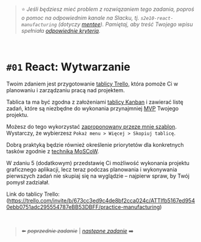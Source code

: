 > :star: *Jeśli będziesz mieć problem z rozwiązaniem tego zadania, poproś o pomoc na odpowiednim kanale na Slacku, tj. `s2e10-react-manufacturing` (dotyczy [mentee](https://devmentor.pl/mentoring-javascript/)). Pamiętaj, aby treść Twojego wpisu spełniała [odpowiednie kryteria](https://devmentor.pl/jak-prosic-o-pomoc/).*

&nbsp;

# `#01` React: Wytwarzanie


Twoim zdaniem jest przygotowanie [tablicy Trello](https://trello.com/), która pomoże Ci w planowaniu i zarządzaniu pracą nad projektem.

Tablica ta ma być zgodna z założeniami [tablicy Kanban](https://zerobs.pl/zarzadzanie-projektami/kanban-w-zarzadzaniu-projektami/) i zawierać listę zadań, które są niezbędne do wykonania przynajmniej [MVP](https://en.wikipedia.org/wiki/Minimum_viable_product) Twojego projektu.

Możesz do tego wykorzystać [zaproponowany przeze mnie szablon](https://trello.com/b/hx9WCXY8). Wystarczy, że wybierzesz `Pokaż menu > Więcej > Skopiuj tablicę`.

Dobrą praktyką będzie również określenie priorytetów dla konkretnych tasków zgodnie z [techniką MoSCoW](https://pl.wikipedia.org/wiki/Metoda_MoSCoW).

W zdaniu 5 (dodatkowym) przedstawię Ci możliwość wykonania projektu graficznego aplikacji, lecz teraz podczas planowania i wykonywania pierwszych zadań nie skupiaj się na wyglądzie – najpierw spraw, by Twój pomysł zadziałał.

Link do tablicy Trello: (https://trello.com/invite/b/673cc3ed9c4de8bf2cca024c/ATTIfb5167ed9540ebb0751adc295554787eBB53DBFF/practice-manufacturing)

&nbsp;


> :arrow_left: ~~*poprzednie zadanie*~~ | [*następne zadanie*](./../02) :arrow_right:
